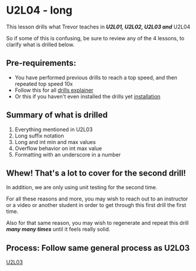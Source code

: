 # U2L04 - long

This lesson drills what Trevor teaches in _**U2L01, U2L02, U2L03 and**_ U2L04

So if some of this is confusing, be sure to review any of the 4 lessons, to clarify what is drilled below.

## Pre-requirements:

- You have performed previous drills to reach a top speed, and then repeated top speed 10x
- Follow this for all  [drills explainer](/docs/drills/explainer/)
- Or this if you haven't even installed the drills yet [installation](/docs/drills/install/)

## Summary of what is drilled

1. Everything mentioned in U2L03
8. Long suffix notation
9. Long and int min and max values
10. Overflow behavior on int max value
11. Formatting with an underscore in a number

## Whew! That's a lot to cover for the second drill!

In addition, we are only using unit testing for the second time.

For all these reasons and more, you may wish to reach out to an instructor or a video or another student in order to get through this first drill the first time. 

Also for that same reason, you may wish to regenerate and repeat this drill _**many many times**_ until it feels really solid.

## Process: Follow same general process as U2L03

[U2L03](/docs/drills/U2L03/)

 